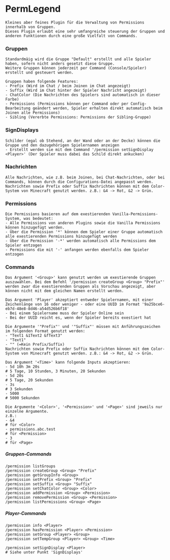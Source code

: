 # PermLegend
    Kleines aber feines Plugin für die Verwaltung von Permissions innerhalb von Gruppen.
    Dieses Plugin erlaubt eine sehr umfangreiche steuerung der Gruppen und anderen Funktionen durch eine große Vielfalt von Commands.
    
### Gruppen
    Standardmäig wird die Gruppe "Default" erstellt und alle Spieler haben, sofern nicht anders gesetzt diese Gruppe.
    Weitere Gruppen können jederzeit per Command (Console/Spieler) erstellt und gesteuert werden.

    Gruppen haben folgende Features:
    - Prefix (Wird im Chat / beim Joinen im Chat angezeigt)
    - Suffix (Wird im Chat hinter der Spieler Nachricht angezeigt)
    - ChatColor (Die Nachrichten des Spielers sind automatisch in dieser Farbe)
    - Permissions (Permissions können per Command oder per Config-Bearbeitung geändert werden, Spieler erhalten direkt automatisch beim Joinen alle Permissions)
    - Sibling (Vererbte Permissions: Permissions der Sibling-Gruppe)

### SignDisplays
    Schilder (egal ob Stehend, an der Wand oder an der Decke) können die Gruppe und den dazugehörigen Spielernamen anzeigen
    - Erstellt werden sie mit dem Command '/permission setSignDisplay <Player>' (Der Spieler muss dabei das Schild direkt ankucken)


### Nachrichten
    Alle Nachrichten, wie z.B. beim Joinen, bei Chat-Nachrichten, oder bei Commands, können durch die Configurations-Datei angepasst werden.
    Nachrichten sowie Prefix oder Suffix Nachrichten können mit dem Color-System von Minecraft genutzt werden. z.B.: &4 -> Rot, &2 -> Grün.

### Permissions
    Die Permissions basieren auf dem exestierenden Vanilla-Permissions-System, was bedeutet:
    - Alle Permissions von anderen Plugins sowie die Vanilla Permissions können hinzugefügt werden.
    - Über die Permission '*' können dem Spieler einer Gruppe automatisch alle exestierenden Permissions hinzugefügt werden
    - Über die Permission '-*' werden automatisch alle Permissions dem Spieler entzogen
    - Permissions die mit '-' anfangen werden ebenfalls dem Spieler entzogen

### Commands
    Das Argument '<Group>' kann genutzt werden um exestierende Gruppen auszuwählen. Bei dem Befehl '/permission createGroup <Group> "Prefix"' werden zwar die exestierenden Gruppen als Vorschau angezeigt, aber können nicht mit dem gleichen Namen erstellt werden.

    Das Argument 'Player' akzeptiert entweder Spielernamen, mit einer Zeichenlänge von 16 oder weniger - oder eine UUID im Format '9a25bce6-eb7d-48e8-8d46-a54d526b6f18'
    - Bei einem Spielername muss der Spieler Online sein
    - Bei der UUID reicht es, wenn der Spieler bereits exestiert hat

    Die Argumente '"Prefix"' und '"Suffix"' müssen mit Anführungszeichen im folgenden Format genutzt werden:
    - "Text1 &1Text2 &fText3"
    - "Text1"
    - "" (=Kein Prefix/Suffix)
    Nachrichten sowie Prefix oder Suffix Nachrichten können mit dem Color-System von Minecraft genutzt werden. z.B.: &4 -> Rot, &2 -> Grün.

    Das Argument '<Time>' kann folgende Inputs akzeptieren:
    - 5d 10h 3m 20s
    # 5 Tage, 10 Stunden, 3 Minuten, 20 Sekunden
    - 5d 20s
    # 5 Tage, 20 Sekunden
    - 3s
    # 3 Sekunden
    - 5000
    # 5000 Sekunden

    Die Argumente '<Color>', '<Permission>' und '<Page>' sind jeweils nur einzelne Argumente.
    z.B.:
    - &4
    # für <Color>
    - permissions.abc.test
    # für <Permission>
    - 3
    # für <Page>

##### Gruppen-Commands
    /permission listGroups
    /permission createGroup <Group> "Prefix"
    /permission getGroupInfo <Group>
    /permission setPrefix <Group> "Prefix"
    /permission setSuffix <Group> "Suffix"
    /permission setChatColor <Group> <Color>
    /permission addPermission <Group> <Permission>
    /permission removePermission <Group> <Permission>
    /permission listPermissions <Group> <Page>

##### Player-Commands
    /permission info <Player>
    /permission hasPermission <Player> <Permission>
    /permission setGroup <Player> <Group>
    /permission setTempGroup <Player> <Group> <Time>

    /permission setSignDisplay <Player>
    # Siehe unter Punkt 'SignDisplays'

